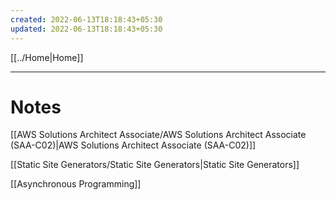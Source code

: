 ```yaml
---
created: 2022-06-13T18:18:43+05:30
updated: 2022-06-13T18:18:43+05:30
---
```

[[../Home|Home]]

---
# Notes
[[AWS Solutions Architect Associate/AWS Solutions Architect Associate (SAA-C02)|AWS Solutions Architect Associate (SAA-C02)]]

[[Static Site Generators/Static Site Generators|Static Site Generators]]

[[Asynchronous Programming]]